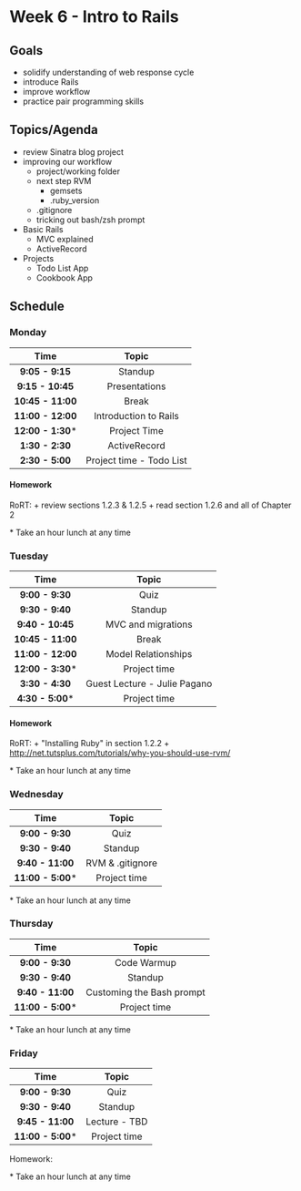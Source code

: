 # Week 6 - Intro to Rails
## Goals
+ solidify understanding of web response cycle
+ introduce Rails
+ improve workflow
+ practice pair programming skills

## Topics/Agenda
+ review Sinatra blog project
+ improving our workflow
    + project/working folder
    + next step RVM
        + gemsets
        + .ruby_version 
    + .gitignore
    + tricking out bash/zsh prompt
+ Basic Rails
    + MVC explained
    + ActiveRecord
+ Projects
    + Todo List App
    + Cookbook App

## Schedule
### Monday

| Time              | Topic                    |
|:-----------------:|:------------------------:|
| **9:05 - 9:15**   | Standup                  |
| **9:15 - 10:45**  | Presentations            |
| **10:45 - 11:00** | Break                    |
| **11:00 - 12:00** | Introduction to Rails    |
| **12:00 - 1:30*** | Project Time             |
| **1:30 - 2:30**   | ActiveRecord             |
| **2:30 - 5:00**   | Project time - Todo List |

#### Homework
RoRT:
    + review sections 1.2.3 & 1.2.5
    + read section 1.2.6 and all of Chapter 2

\* Take an hour lunch at any time


### Tuesday

| Time              | Topic                        |
|:-----------------:|:----------------------------:|
| **9:00 - 9:30**   | Quiz                         |
| **9:30 - 9:40**   | Standup                      |
| **9:40 - 10:45**  | MVC and migrations           |
| **10:45 - 11:00** | Break                        |
| **11:00 - 12:00** | Model Relationships          |
| **12:00 - 3:30*** | Project time                 |
| **3:30 - 4:30**   | Guest Lecture - Julie Pagano |
| **4:30 - 5:00***  | Project time                 |

#### Homework
RoRT:
    + "Installing Ruby" in section 1.2.2
    + http://net.tutsplus.com/tutorials/why-you-should-use-rvm/

\* Take an hour lunch at any time

### Wednesday

| Time              | Topic            |
|:-----------------:|:----------------:|
| **9:00 - 9:30**   | Quiz             |
| **9:30 - 9:40**   | Standup          |
| **9:40 - 11:00**  | RVM & .gitignore |
| **11:00 - 5:00*** | Project time     |

\* Take an hour lunch at any time

### Thursday

| Time              | Topic                     |
|:-----------------:|:-------------------------:|
| **9:00 - 9:30**   | Code Warmup               |
| **9:30 - 9:40**   | Standup                   |
| **9:40 - 11:00**  | Customing the Bash prompt |
| **11:00 - 5:00*** | Project time              |

\* Take an hour lunch at any time

### Friday

| Time              | Topic         |
|:-----------------:|:-------------:|
| **9:00 - 9:30**   | Quiz          |
| **9:30 - 9:40**   | Standup       |
| **9:45 - 11:00**  | Lecture - TBD |
| **11:00 - 5:00*** | Project time  |

Homework:



\* Take an hour lunch at any time


